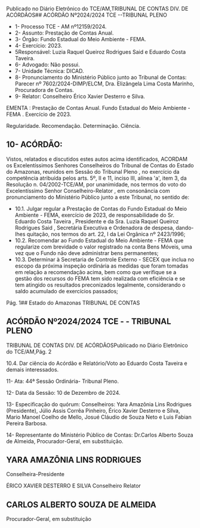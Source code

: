 Publicado  no  Diário  Eletrônico do TCE/AM,TRIBUNAL DE CONTAS DIV. DE ACÓRDÃOS## ACÓRDÃO Nº2024/2024  TCE --TRIBUNAL PLENO

- 1- Processo TCE - AM nº12159/2024.
- 2- Assunto: Prestação de Contas Anual.
- 3- Órgão: Fundo Estadual do Meio Ambiente - FEMA.
- 4- Exercício: 2023.
- 5Responsável: Luzia Raquel Queiroz Rodrigues Said e Eduardo Costa Taveira.
- 6- Advogado: Não possui.
- 7- Unidade Técnica: DICAD.
- 8- Pronunciamento  do  Ministério  Público  junto  ao  Tribunal  de  Contas: Parecer  nº 7602/2024-DIMP/ELCM, Dra. Elizângela Lima Costa Marinho, Procuradora de Contas.
- 9- Relator: Conselheiro Érico Xavier Desterro e Silva.

EMENTA : Prestação de Contas Anual. Fundo Estadual do Meio Ambiente - FEMA . Exercício de 2023.

Regularidade. Recomendação. Determinação. Ciência.

## 10-  ACÓRDÃO:

Vistos, relatados e discutidos estes autos acima identificados, ACORDAM os Excelentíssimos Senhores Conselheiros do Tribunal de Contas do Estado do Amazonas, reunidos em Sessão do Tribunal Pleno , no exercício da competência atribuída pelos arts. 5º, II e  11,  inciso  III, alínea  'a', item  3,  da  Resolução  n.  04/2002-TCE/AM, por unanimidade, nos  termos  do  voto  do  Excelentíssimo  Senhor  Conselheiro-Relator ,  em consonância com pronunciamento do Ministério Público junto a este Tribunal, no sentido de:

- 10.1. Julgar  regular a  Prestação  de  Contas  do  Fundo  Estadual  do  Meio Ambiente  -  FEMA,  exercício  de  2023,  de  responsabilidade  do  Sr. Eduardo Costa Taveira ,  Presidente e da Sra. Luzia Raquel Queiroz Rodrigues  Said , Secretária  Executiva  e  Ordenadora  de  despesa, dando-lhes  quitação,  nos  termos  do  art.  22,  I  da  Lei  Orgânica  nº 2423/1996;
- 10.2. Recomendar ao  Fundo  Estadual  do  Meio  Ambiente  -  FEMA  que regularize com brevidade o valor registrado na conta Bens Móveis, uma vez que o Fundo não deve administrar bens permanentes;
- 10.3. Determinar à  Secretaria  de  Controle  Externo  -  SECEX  que  inclua  no escopo da próxima inspeção ordinária as medidas que foram tomadas em  relação  a  recomendação  acima,  bem  como  que  verifique  se  a gestão dos recursos do FEMA tem sido realizada com eficiência e se tem  atingido  os  resultados  preconizados  legalmente,  considerando  o saldo acumulado de exercícios passados;

Pág. 1## Estado do Amazonas TRIBUNAL DE CONTAS

## ACÓRDÃO Nº2024/2024  TCE - - TRIBUNAL PLENO

TRIBUNAL DE CONTAS DIV. DE ACÓRDÃOSPublicado  no  Diário  Eletrônico do TCE/AM,Pág. 2

10.4. Dar ciência do Acórdão e Relatório/Voto ao Eduardo Costa Taveira e demais interessados.

11-  Ata: 44ª Sessão Ordinária- Tribunal Pleno.

12-  Data da Sessão: 10 de Dezembro de 2024.

13-  Especificação do quórum: Conselheiros: Yara Amazônia Lins Rodrigues (Presidente), Júlio Assis Corrêa Pinheiro, Érico Xavier Desterro e Silva, Mario Manoel Coelho de Mello, Josué Cláudio de Souza Neto e Luis Fabian Pereira Barbosa.

14-  Representante  do  Ministério  Público  de  Contas: Dr.Carlos  Alberto  Souza  de Almeida, Procurador-Geral, em substituição.

## YARA AMAZÔNIA LINS RODRIGUES

Conselheira-Presidente

ÉRICO XAVIER DESTERRO E SILVA Conselheiro Relator

## CARLOS ALBERTO SOUZA DE ALMEIDA

Procurador-Geral, em substituição